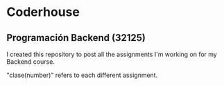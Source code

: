 # Coderhouse
## Programación Backend (32125)

I created this repository to post all the assignments I'm working on for my Backend course.

"clase(number)" refers to each different assignment.